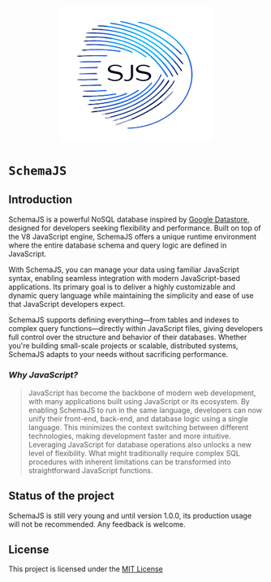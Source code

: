 

<p align="center">
  <a href="#">
    <img src="/docs/logo.png" width="300" height="262.5">
  </a>
</p>

# `SchemaJS`

## Introduction

SchemaJS is a powerful NoSQL database inspired by [Google Datastore](https://cloud.google.com/products/datastore?hl=en), designed for developers seeking flexibility and performance. Built on top of the V8 JavaScript engine, SchemaJS offers a unique runtime environment where the entire database schema and query logic are defined in JavaScript.

With SchemaJS, you can manage your data using familiar JavaScript syntax, enabling seamless integration with modern JavaScript-based applications. Its primary goal is to deliver a highly customizable and dynamic query language while maintaining the simplicity and ease of use that JavaScript developers expect.

SchemaJS supports defining everything—from tables and indexes to complex query functions—directly within JavaScript files, giving developers full control over the structure and behavior of their databases. Whether you're building small-scale projects or scalable, distributed systems, SchemaJS adapts to your needs without sacrificing performance.

### _Why JavaScript?_

> JavaScript has become the backbone of modern web development, with many applications built using JavaScript or its ecosystem. By enabling SchemaJS to run in the same language, developers can now unify their front-end, back-end, and database logic using a single language. This minimizes the context switching between different technologies, making development faster and more intuitive.
Leveraging JavaScript for database operations also unlocks a new level of flexibility. What might traditionally require complex SQL procedures with inherent limitations can be transformed into straightforward JavaScript functions.


## Status of the project

SchemaJS is still very young and until version 1.0.0, its production usage will not be recommended. Any feedback is welcome.

## License
This project is licensed under the [MIT License](./LICENSE)
